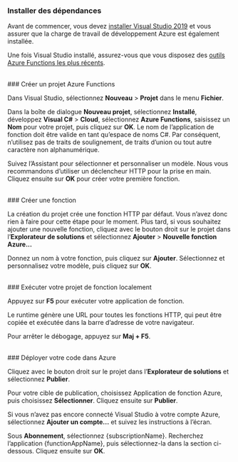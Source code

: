 ### Installer des dépendances

Avant de commencer, vous devez <a href="https://go.microsoft.com/fwlink/?linkid=2016389" target="_blank">installer Visual Studio 2019</a> et vous assurer que la charge de travail de développement Azure est également installée.

Une fois Visual Studio installé, assurez-vous que vous disposez des <a href="https://go.microsoft.com/fwlink/?linkid=2016394" target="_blank">outils Azure Functions les plus récents</a>.

<br/>
### Créer un projet Azure Functions

Dans Visual Studio, sélectionnez **Nouveau** > **Projet** dans le menu **Fichier**.

Dans la boîte de dialogue **Nouveau projet**, sélectionnez **Installé**, développez **Visual C#** > **Cloud**, sélectionnez **Azure Functions**, saisissez un **Nom** pour votre projet, puis cliquez sur **OK**. Le nom de l’application de fonction doit être valide en tant qu’espace de noms C#. Par conséquent, n’utilisez pas de traits de soulignement, de traits d’union ou tout autre caractère non alphanumérique.

Suivez l’Assistant pour sélectionner et personnaliser un modèle. Nous vous recommandons d’utiliser un déclencheur HTTP pour la prise en main. Cliquez ensuite sur **OK** pour créer votre première fonction.

<br/>
### Créer une fonction

La création du projet crée une fonction HTTP par défaut. Vous n’avez donc rien à faire pour cette étape pour le moment. Plus tard, si vous souhaitez ajouter une nouvelle fonction, cliquez avec le bouton droit sur le projet dans l’**Explorateur de solutions** et sélectionnez **Ajouter** > **Nouvelle fonction Azure...**

Donnez un nom à votre fonction, puis cliquez sur **Ajouter**. Sélectionnez et personnalisez votre modèle, puis cliquez sur **OK**.

<br/>
### Exécuter votre projet de fonction localement

Appuyez sur **F5** pour exécuter votre application de fonction.

Le runtime génère une URL pour toutes les fonctions HTTP, qui peut être copiée et exécutée dans la barre d’adresse de votre navigateur.

Pour arrêter le débogage, appuyez sur **Maj + F5**.

<br/>
### Déployer votre code dans Azure

Cliquez avec le bouton droit sur le projet dans l’**Explorateur de solutions** et sélectionnez **Publier**.

Pour votre cible de publication, choisissez Application de fonction Azure, puis choisissez **Sélectionner**. Cliquez ensuite sur **Publier**.

Si vous n’avez pas encore connecté Visual Studio à votre compte Azure, sélectionnez **Ajouter un compte...** et suivez les instructions à l’écran.

Sous **Abonnement**, sélectionnez {subscriptionName}. Recherchez l’application {functionAppName}, puis sélectionnez-la dans la section ci-dessous. Cliquez ensuite sur **OK**.
